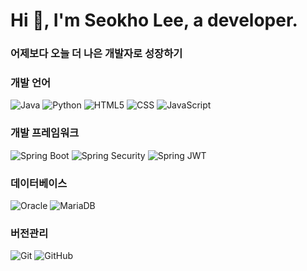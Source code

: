<h1 align="left">Hi 👋, I'm Seokho Lee, a developer.</h1>
<h3 align="left">어제보다 오늘 더 나은 개발자로 성장하기</h3>




<p align="left">
</p>

<h3 align="left">개발 언어</h3>

![Java](https://img.shields.io/badge/java-007396?style=for-the-badge&logo=openjdk&logoColor=white)
![Python](https://img.shields.io/badge/python-3776AB?style=for-the-badge&logo=python&logoColor=white)
![HTML5](https://img.shields.io/badge/html5-E34F26?style=for-the-badge&logo=html5&logoColor=white)
![CSS](https://img.shields.io/badge/css-1572B6?style=for-the-badge&logo=css3&logoColor=white)
![JavaScript](https://img.shields.io/badge/javascript-F7DF1E?style=for-the-badge&logo=javascript&logoColor=black)

<h3 align="left">개발 프레임워크</h3>

![Spring Boot](https://img.shields.io/badge/springboot-6DB33F?style=for-the-badge&logo=springboot&logoColor=white)
![Spring Security](https://img.shields.io/badge/springsecurity-6DB33F?style=for-the-badge&logo=springsecurity&logoColor=white)
![Spring JWT](https://img.shields.io/badge/springjwt-6DB33F?style=for-the-badge&logo=spring&logoColor=white)


<h3 align="left">데이터베이스</h3>

![Oracle](https://img.shields.io/badge/oracle-F80000?style=for-the-badge&logo=oracle&logoColor=white)
![MariaDB](https://img.shields.io/badge/mariadb-003545?style=for-the-badge&logo=mariadb&logoColor=white)

<h3 align="left">버전관리</h3>

![Git](https://img.shields.io/badge/git-F05032?style=for-the-badge&logo=git&logoColor=white)
![GitHub](https://img.shields.io/badge/github-181717?style=for-the-badge&logo=github&logoColor=white)
